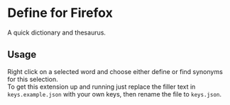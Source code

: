 # Define for Firefox
A quick dictionary and thesaurus.

## Usage
Right click on a selected word and choose either define or find synonyms for this selection. 
<br />
To get this extension up and running just replace the filler text in ```keys.example.json``` with
your own keys, then rename the file to ```keys.json```.